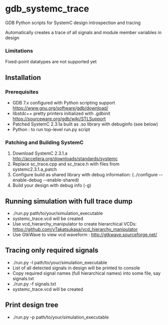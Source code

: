 # gdb_systemc_trace
GDB Python scripts for SystemC design introspection and tracing

Automatically creates a trace of all signals and module member variables in design


### Limitations
Fixed-point datatypes are not supported yet


## Installation

### Prerequisites
* GDB 7.x configured with Python scripting support https://www.gnu.org/software/gdb/download/
* libstdc++ pretty printers initialized with .gdbinit https://sourceware.org/gdb/wiki/STLSupport
* Patched SystemC 2.3.1a built as .so library with debuginfo (see below)
* Python : to run top-level run.py script

### Patching and Building SystemC 
1. Download SystemC 2.3.1.a http://accellera.org/downloads/standards/systemc
2. Replace sc_trace.cpp and sc_trace.h with files from systemc2.3.1.a_patch 
3. Configure build as shared library with debug information:
    (../configure --enable-debug --enable-shared)
4. Build your design with debug info (-g)

## Running simulation with full trace dump

* ./run.py path/to/your/simulation_executable
* systemc_trace.vcd will be created
* Use vcd_hierarchy_manipulator to create hierarchical VCDs: https://github.com/yTakatsukasa/vcd_hierarchy_manipulator
* Use GtkWave to view vcd waveform : http://gtkwave.sourceforge.net/

## Tracing only required signals

* ./run.py -l path/to/your/simulation_executable
* List of all detected signals in design will be printed to console
* Copy required signal names (full hierarchical names) into some file, say signals.txt
* ./run.py -f signals.txt
* systemc_trace.vcd will be created

## Print design tree
* ./run.py -p path/to/your/simulation_executable
